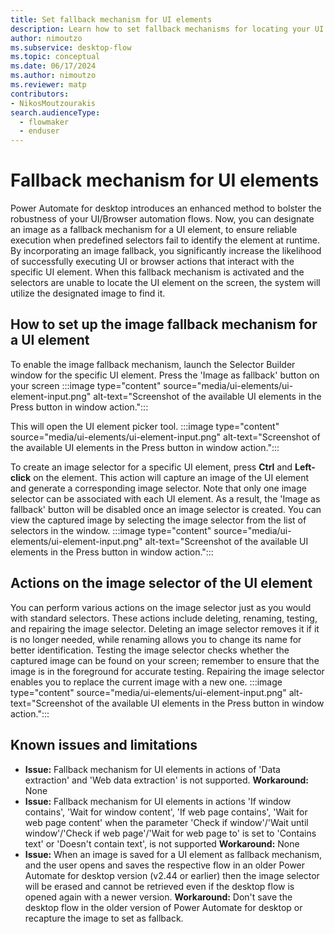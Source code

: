 ```yaml
---
title: Set fallback mechanism for UI elements
description: Learn how to set fallback mechanisms for locating your UI elements
author: nimoutzo
ms.subservice: desktop-flow
ms.topic: conceptual
ms.date: 06/17/2024
ms.author: nimoutzo
ms.reviewer: matp
contributors:
- NikosMoutzourakis
search.audienceType: 
  - flowmaker
  - enduser
---
```

# Fallback mechanism for UI elements
Power Automate for desktop introduces an enhanced method to bolster the robustness of your UI/Browser automation flows. Now, you can designate an image as a fallback mechanism for a UI element, to ensure reliable execution when predefined selectors 
fail to identify the element at runtime. By incorporating an image fallback, you significantly increase the likelihood of successfully executing UI or browser actions that interact with the specific UI element. When this fallback mechanism is 
activated and the selectors are unable to locate the UI element on the screen, the system will utilize the designated image to find it.

## How to set up the image fallback mechanism for a UI element
To enable the image fallback mechanism, launch the Selector Builder window for the specific UI element. Press the 'Image as fallback' button on your screen
:::image type="content" source="media/ui-elements/ui-element-input.png" alt-text="Screenshot of the available UI elements in the Press button in window action.":::

This will open the UI element picker tool. 
:::image type="content" source="media/ui-elements/ui-element-input.png" alt-text="Screenshot of the available UI elements in the Press button in window action.":::

To create an image selector for a specific UI element, press **Ctrl** and **Left-click** on the element. This action will capture an image of the UI element and generate a corresponding image selector. Note that only one image selector can be 
associated with each UI element. As a result, the 'Image as fallback' button will be disabled once an image selector is created. You can view the captured image by selecting the image selector from the list of selectors in the window.
:::image type="content" source="media/ui-elements/ui-element-input.png" alt-text="Screenshot of the available UI elements in the Press button in window action.":::


## Actions on the image selector of the UI element
You can perform various actions on the image selector just as you would with standard selectors. These actions include deleting, renaming, testing, and repairing the image selector. Deleting an image selector removes it if it is no longer needed, 
while renaming allows you to change its name for better identification. Testing the image selector checks whether the captured image can be found on your screen; remember to ensure that the image is in the foreground for accurate testing. 
Repairing the image selector enables you to replace the current image with a new one.
:::image type="content" source="media/ui-elements/ui-element-input.png" alt-text="Screenshot of the available UI elements in the Press button in window action.":::

## Known issues and limitations

- **Issue:** Fallback mechanism for UI elements in actions of 'Data extraction' and 'Web data extraction' is not supported.
    **Workaround:** None
- **Issue:** Fallback mechanism for UI elements in actions 'If window contains', 'Wait for window content', 'If web page contains', 'Wait for web page content' when the parameter 'Check if window'/'Wait until window'/'Check if web page'/'Wait for web page to' is set to 'Contains text' or 'Doesn't contain text', is not supported
    **Workaround:** None
- **Issue:** When an image is saved for a UI element as fallback mechanism, and the user opens and saves the respective flow in an older Power Automate for desktop version (v2.44 or earlier) then the image selector will be erased and cannot be retrieved even if the desktop flow is opened again with a newer version.
    **Workaround:** Don't save the desktop flow in the older version of Power Automate for desktop or recapture the image to set as fallback.

